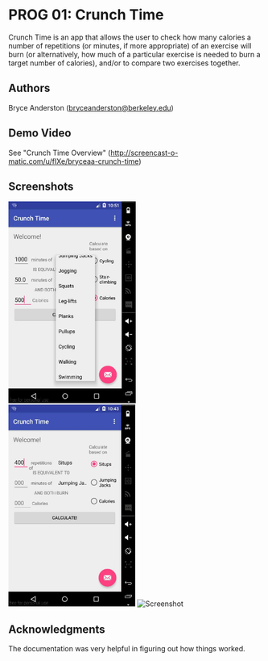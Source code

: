 # PROG 01: Crunch Time

Crunch Time is an app that allows the user to check how many calories a number of repetitions (or minutes, if more appropriate) of an exercise will burn (or alternatively, how much of a particular exercise is needed to burn a target number of calories), and/or to compare two exercises together. 

## Authors

Bryce Anderston ([bryceanderston@berkeley.edu](mailto:bryceanderston@berkeley.edu))

## Demo Video

See "Crunch Time Overview" (http://screencast-o-matic.com/u/fIXe/bryceaa-crunch-time)

## Screenshots

<img src="screenshots/FullSpinner.JPG" height="400" alt="Screenshot"/>
<img src="screenshots/EditText.JPG" height="400" alt="Screenshot"/>
<img src="screenshots/CalculateByCalories.JPG" height="400" alt="Screenshot"/>

## Acknowledgments

The documentation was very helpful in figuring out how things worked.

